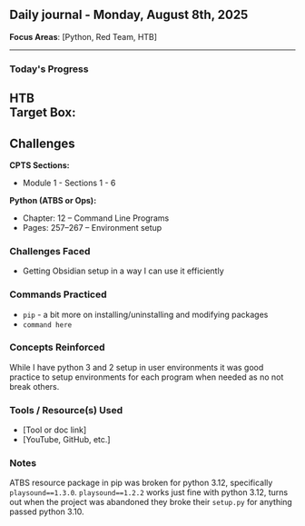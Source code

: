 ## Daily journal - Monday, August 8th, 2025

**Focus Areas**: [Python, Red Team, HTB]

---

### Today's Progress

**HTB**  
**Target Box:**
- 

**Challenges**  
- 

**CPTS Sections:**  
- Module 1 - Sections 1 - 6

**Python (ATBS or Ops):**  
- Chapter: 12 – Command Line Programs  
- Pages: 257–267 – Environment setup

### Challenges Faced
- Getting Obsidian setup in a way I can use it efficiently 

### Commands Practiced
- `pip` - a bit more on installing/uninstalling and modifying packages
- `command here`

### Concepts Reinforced
While I have python 3 and 2 setup in user environments it was good practice to setup environments for each program when needed as no not break others.

### Tools / Resource(s) Used
- [Tool or doc link]
- [YouTube, GitHub, etc.]

### Notes
ATBS resource package in pip was broken for python 3.12, specifically `playsound==1.3.0`. `playsound==1.2.2` works just fine with python 3.12, turns out when the project was abandoned they broke their `setup.py` for anything passed python 3.10.